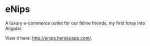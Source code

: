 # eNips

A luxury e-commerce outlet for our feline friends, my first foray into Angular.

View it here: http://enips.herokuapp.com/.
